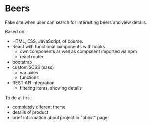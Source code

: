 # Beers

Fake site when user can search for interesting beers and view details.

Based on:
- HTML, CSS, JavaScript, of course.
- React with functional components with hooks
    - own components as well as component imported via npm
    - react router
- bootstrap
- custom SCSS (sass)
    - variables
    - functions
- REST API integration
    - filtering items, showing details

To do at first:
- completely diferent theme
- details of product
- brief information about project in "about" page
